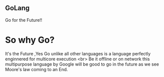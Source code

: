 ## GoLang
Go for the Future!!

# So why Go?
It's the Future ,Yes Go unlike all other languages is a language perfectly enginnered for multicore execution <br\>
Be it offline or on network this multipurpose language by Google will be good to go in the future as we see Moore's law coming to an End.
